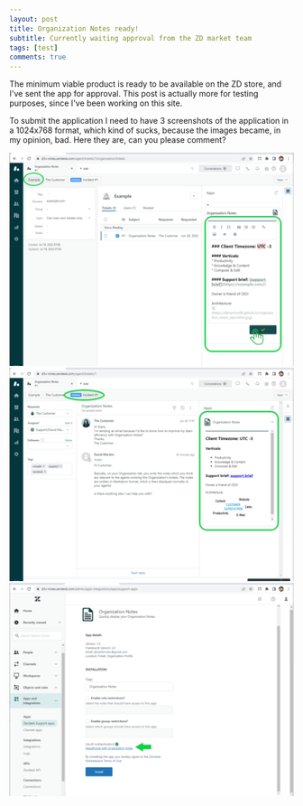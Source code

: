 ```yaml
---
layout: post
title: Organization Notes ready!
subtitle: Currently waiting approval from the ZD market team
tags: [test]
comments: true
---
```


The minimum viable product is ready to be available on the ZD store, and I've sent the app for approval. This post is actually more for testing purposes, since I've been working on this site.

To submit the application I need to have 3 screenshots of the application in a 1024x768 format, which kind of sucks, because the images became, in my opinion, bad. Here they are, can you please comment?

![Screenshot 0](assets/img/2023-03-10-hello-world/screenshot-0.png)
![Screenshot 1](assets/img/2023-03-10-hello-world/screenshot-1.png)
![Screenshot 2](assets/img/2023-03-10-hello-world/screenshot-2.png)
